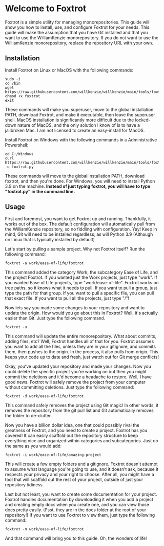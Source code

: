 # Welcome to Foxtrot
Foxtrot is a simple utility for managing monorepositories. This guide will show you how to install, use, and configure Foxtrot for your needs. This guide will make the assumption that you have Git installed and that you want to use the WilliamKenzie monorepository. If you do not want to use the WilliamKenzie monorepository, replace the repository URL with your own.

## Installation
Install Foxtrot on Linux or MacOS with the following commands:
```
sudo -i
cd /bin
wget https://raw.githubusercontent.com/willkenzie/willkenzie/main/tools/foxtrot
chmod +x foxtrot
exit
```
These commands will make you superuser, move to the global installation PATH, download Foxtrot, and make it executable, then leave the superuser shell. MacOS installation is significantly more difficult due to the locked-down nature of MacOS, and the only solution I know of is to have a jailbroken Mac. I am not licensed to create an easy-install for MacOS.



Install Foxtrot on Windows with the following commands in a Administrative Powershell:
```
cd C:/Windows
curl https://raw.githubusercontent.com/willkenzie/willkenzie/main/tools/foxtrot -o foxtrot.py
```
These commands will move to the global installation PATH, download foxtrot, and then you're done. For Windows, you will need to install Python 3.9 on the machine. **Instead of just typing foxtrot, you will have to type "foxtrot.py" in the command line.**

## Usage
First and foremost, you want to get Foxtrot up and running. Thankfully, it works out of the box. The default configuration will automatically pull from the WilliamKenzie repository, so no fiddling with configuration. Yay! Keep in mind, Git will need to be installed regardless, as will Python 3.9 (Although on Linux that is typically installed by default)


Let's start by pulling a sample project. Why not Foxtrot itself? Run the following command:
```
foxtrot -a work/ease-of-life/foxtrot
```
This command added the category Work, the subcategory Ease of Life, and the project Foxtrot. If you wanted just the Work projects, just type "work". If you wanted Ease of Life projects, type "work/ease-of-life". Foxtrot works on tree paths, so it knows what it needs to pull.
If you want to pull a group, just type the path for that group. If you want to pull a specific file, you can pull that exact file. If you want to pull all the projects, just type "/"!


Now lets say you made some changes to your repository and want to update the origin. How would you go about this in Foxtrot? Well, it's actually easier than Git. Just type the following command.
```
foxtrot -u
```
This command will update the entire monorepository. What about commits, adding files, etc? Well, Foxtrot handles all of that for you. Foxtrot assumes you want to add all the files, unless they are in your gitignore, and commits them, then pushes to the origin. In the process, it also pulls from origin. This keeps your code up to date and fresh, just watch out for Git merge conflicts!


Okay, you've updated your repository and made your changes. Now you could delete the specific project you're working on but then you might commit the deletions and it'd become a headache to restore. Well, I have good news. Foxtrot will safely remove the project from your computer without committing deletions. Just type the following command:
```
foxtrot -d work/ease-of-life/foxtrot
```
This command safely removes the project using Git magic! In other words, it removes the repository from the git pull list and Git automatically removes the folder to de-clutter.


Now you have a billion dollar idea, one that could possibly rival the greatness of Foxtrot, and you need to create a project. Foxtrot has you covered! It can easily scaffold out the repository structure to keep everything nice and organized within categories and subcategories. Just do the same as you would add:
```
foxtrot -i work/ease-of-life/amazing-project
````
This will create a few empty folders and a gitignore. Foxtrot doesn't attempt to assume what language you're going to use, and it doesn't ask, because it respects your privacy and your right to choose. After all, you might have a tool that will scaffold out the rest of your project, outside of just your repository tidiness.


Last but not least, you want to create some documentation for your project. Foxtrot handles documentation by downloading it when you add a project and creating empty docs when you create one, and you can view those docs pretty easily. (Psst, they are in the docs folder at the root of your repository!)
If you want to use Foxtrot to view them, just type the following command:
```
foxtrot -m work/ease-of-life/foxtrot
```
And that command will bring you to this guide. Oh, the wonders of life!

